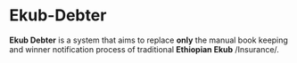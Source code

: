 # Ekub-Debter
__Ekub Debter__ is a system that aims to replace __only__ the manual book keeping and winner notification process of traditional __Ethiopian Ekub__ /Insurance/.
